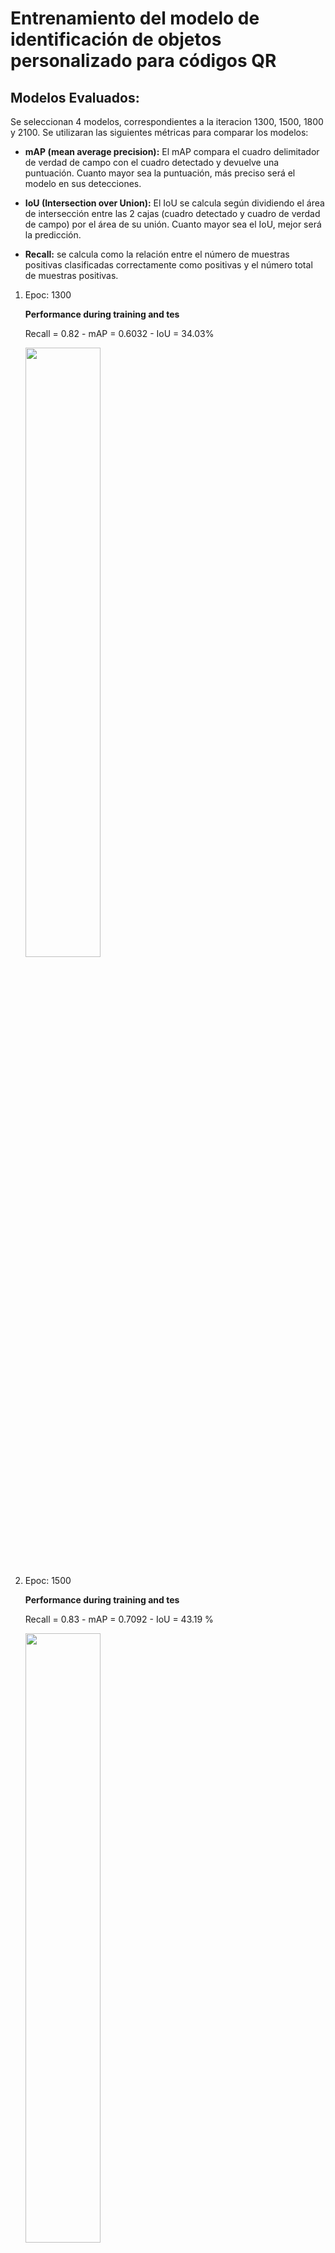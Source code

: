 # Entrenamiento del modelo de identificación de objetos personalizado para códigos QR

## Modelos Evaluados:

Se seleccionan 4 modelos, correspondientes a la iteracion 1300, 1500, 1800 y 2100. Se utilizaran las siguientes métricas para comparar los modelos:

* **mAP (mean average precision):** El mAP compara el cuadro delimitador de verdad de campo con el cuadro detectado y devuelve una puntuación. Cuanto mayor sea la puntuación, más preciso será el modelo en sus detecciones.

* **IoU (Intersection over Union):** El IoU se calcula según dividiendo el área de intersección entre las 2 cajas (cuadro detectado y cuadro de verdad de campo) por el área de su unión. Cuanto mayor sea el IoU, mejor será la predicción.

* **Recall:** se calcula como la relación entre el número de muestras positivas clasificadas correctamente como positivas y el número total de muestras positivas.

1. Epoc: 1300

    **Performance during training and tes**
    
    Recall = 0.82  -  mAP = 0.6032 - IoU = 34.03%
   
    <img src="https://user-images.githubusercontent.com/87614301/210923708-53d55a75-25ab-4e32-9ae0-c36fda6e0fa0.png" width=50% height=50%>

2. Epoc: 1500

    **Performance during training and tes**
    
    Recall = 0.83  -  mAP = 0.7092 - IoU = 43.19 %
   
    <img src="https://user-images.githubusercontent.com/87614301/210923842-b37101f1-c41b-48d0-b43f-d5e0b8eddea4.png" width=50% height=50%>
    
 3. Epoc: 1800

    **Performance during training and tes**
    
    Recall = 0.78  -  mAP = 0.6597 - IoU = 48.99 %
   
    <img src="https://user-images.githubusercontent.com/87614301/210924023-57d73601-be6c-49b7-acb2-dbd03d7912aa.png" width=50% height=50%>
    
 4. Epoc: 1800

    **Performance during training and tes**
    
    Recall = 0.77  -  mAP = 0.6730 - IoU = 48.77 %
   
    <img src="https://user-images.githubusercontent.com/87614301/210924185-f28af5cd-fa6d-47cd-97dc-a62802122a49.png" width=50% height=50%>

